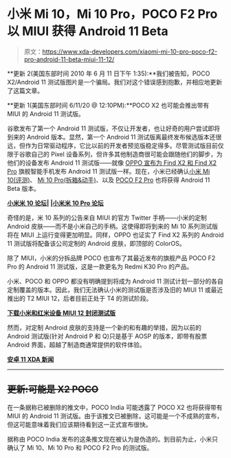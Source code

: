 # 小米 Mi 10，Mi 10 Pro，POCO F2 Pro 以 MIUI 获得 Android 11 Beta

> 原文：<https://www.xda-developers.com/xiaomi-mi-10-pro-poco-f2-pro-android-11-beta-miui-11-12/>

**更新 2(美国东部时间 2010 年 6 月 11 日下午 1:35):**我们被告知，POCO X2/Android 11 测试版图片是一个骗局。我们对这个错误感到抱歉，并相应地更新了这篇文章。

**更新 1(美国东部时间 6/11/20 @ 12:10PM):**POCO X2 也可能会推出带有 MIUI 的 Android 11 测试版。

谷歌发布了第一个 Android 11 测试版，不仅让开发者，也让好奇的用户尝试即将到来的 Android 版本。显然，第一个 Android 11 测试版离最终发布候选版本还很远，但作为日常驱动程序，它比以前的开发者预览版稳定得多。尽管测试版目前仅限于谷歌自己的 Pixel 设备系列，但许多其他制造商很可能会跟随他们的脚步，为他们的设备发布 Android 11 测试版——就像 [OPPO 宣布为 Find X2 和 Find X2 Pro](https://www.xda-developers.com/oppo-find-x2-find-x2-pro-android-11-beta/) 旗舰智能手机发布 Android 11 测试版一样。现在，小米已经确认[小米 Mi 10(评测)](https://www.xda-developers.com/xiaomi-mi-10-review/)、 [Mi 10 Pro(拆箱&动手)](https://www.xda-developers.com/xiaomi-mi-10-pro-unboxing-hands-on/)、以及 [POCO F2 Pro](https://www.xda-developers.com/poco-f2-pro-notchless-pop-up-camera-design-qualcomm-snapdragon-865-launch/) 也将获得 Android 11 Beta 版本。

[**小米米 10 论坛**](https://forum.xda-developers.com/xiaomi-mi-10)**| |[小米米 10 Pro 论坛](https://forum.xda-developers.com/xiaomi-mi-10-pro)**

奇怪的是，米 10 系列的公告来自 MIUI 的官方 Twitter 手柄——小米的定制 Android 皮肤——而不是小米自己的手柄。这使得即将到来的 Mi 10 系列测试版将在 MIUI 上运行变得更加明显。同样，OPPO 也证实了 Find X2 系列的 Android 11 测试版将配备该公司定制的 Android 皮肤，即顶部的 ColorOS。

除了 MIUI，小米的分拆品牌 POCO 也宣布了其最近发布的旗舰产品 POCO F2 Pro 的 Android 11 测试版，这是一款更名为 Redmi K30 Pro 的产品。

小米、POCO 和 OPPO 都没有明确提到将成为 Android 11 测试计划一部分的各自定制覆盖的版本。因此，我们无法确认小米的测试版是否涉及旧的 MIUI 11 或最近推出的 T2 MIUI 12，后者目前正处于 T4 的测试阶段。

**[下载小米和红米设备 MIUI 12 封闭测试版](https://www.xda-developers.com/download-miui-12-closed-beta-xiaomi-redmi-devices/)**

然而，对定制 Android 皮肤的支持是一个新的和有趣的举措，因为以前的 Android 测试版(针对 Android P 和 Q)只是基于 AOSP 的版本，即带有股票 Android 界面，超越了制造商通常提供的软件体验。

**[安卓 11 XDA 新闻](https://www.xda-developers.com/tag/android-11/)**

* * *

## ~~更新:可能是 X2 POCO~~

在一条据称已被删除的推文中，POCO India 可能透露了 POCO X2 也将获得带有 MIUI 的 Android 11 测试版。由于该推文已被删除，这可能是一个不成熟的宣布，但这可能意味着我们应该期待看到这一正式宣布很快。

据称由 POCO India 发布的这条推文现在被认为是伪造的。到目前为止，小米只确认了 Mi 10、Mi 10 Pro 和 POCO F2 Pro 的测试版。